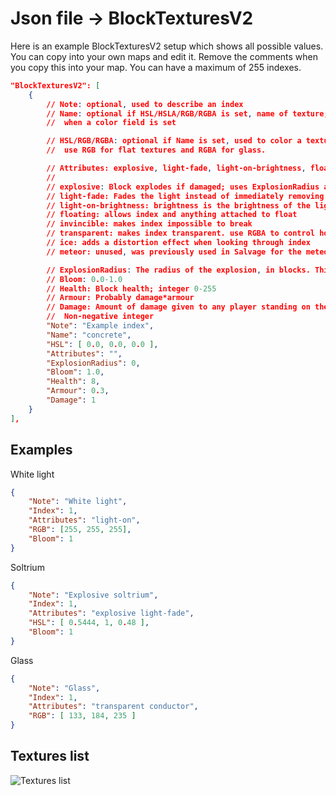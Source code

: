 # Json file → BlockTexturesV2

Here is an example BlockTexturesV2 setup which shows all possible values. You can copy into your own maps and edit it. Remove the comments when you copy this into your map.
You can have a maximum of 255 indexes. 
```json
"BlockTexturesV2": [
    {
        // Note: optional, used to describe an index
        // Name: optional if HSL/HSLA/RGB/RGBA is set, name of texture; list of textures is below. Not setting a Name is fine
        //  when a color field is set

        // HSL/RGB/RGBA: optional if Name is set, used to color a texture. Soltrium HSL: [ 0.5444, 1, 0.48 ]. Recommended to
        //  use RGB for flat textures and RGBA for glass.

        // Attributes: explosive, light-fade, light-on-brightness, floating, invincible, transparent, ice, meteor (unused)
        //
        // explosive: Block explodes if damaged; uses ExplosionRadius as the radius
        // light-fade: Fades the light instead of immediately removing light
        // light-on-brightness: brightness is the brightness of the light. <1.0 is recommended
        // floating: allows index and anything attached to float
        // invincible: makes index impossible to break
        // transparent: makes index transparent. use RGBA to control how translucent it is
        // ice: adds a distortion effect when looking through index
        // meteor: unused, was previously used in Salvage for the meteor

        // ExplosionRadius: The radius of the explosion, in blocks. This is only used when the `explosive` attribute is set
        // Bloom: 0.0-1.0
        // Health: Block health; integer 0-255
        // Armour: Probably damage*armour
        // Damage: Amount of damage given to any player standing on the index. If set, 1 is always used in official maps.
        //  Non-negative integer
        "Note": "Example index",
        "Name": "concrete",
        "HSL": [ 0.0, 0.0, 0.0 ],
        "Attributes": "",
        "ExplosionRadius": 0,
        "Bloom": 1.0,
        "Health": 8,
        "Armour": 0.3,
        "Damage": 1
    }
],
```

## Examples
White light
```json
{
    "Note": "White light",
    "Index": 1,
    "Attributes": "light-on",
    "RGB": [255, 255, 255],
    "Bloom": 1
}
```

Soltrium
```json
{
    "Note": "Explosive soltrium",
    "Index": 1,
    "Attributes": "explosive light-fade",
    "HSL": [ 0.5444, 1, 0.48 ],
    "Bloom": 1
}
```

Glass
```json
{
    "Note": "Glass",
    "Index": 1,
    "Attributes": "transparent conductor",
    "RGB": [ 133, 184, 235 ]
}
```


## Textures list
<img src="/textures.png" alt="Textures list"/>